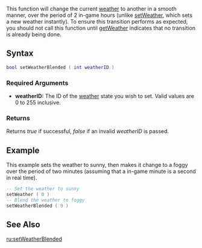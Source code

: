 This function will change the current [weather](/docs/weather.md "wikilink") to another in a smooth manner, over the period of 2 in-game hours (unlike [setWeather](/docs/setweather.md "wikilink"), which sets a new weather instantly). To ensure this transition performs as expected, you should not call this function until [getWeather](/docs/getweather.md "wikilink") indicates that no transition is already being done.

Syntax
------

``` lua
bool setWeatherBlended ( int weatherID )
```

### Required Arguments

-   **weatherID:** The ID of the [weather](/docs/weather.md "wikilink") state you wish to set. Valid values are 0 to 255 inclusive.

### Returns

Returns *true* if successful, *false* if an invalid *weatherID* is passed.

Example
-------

This example sets the weather to sunny, then makes it change to a foggy over the period of two minutes (assuming that a in-game minute is a second in real time).

``` lua
-- Set the weather to sunny
setWeather ( 0 )
-- Blend the weather to foggy
setWeatherBlended ( 9 )
```

See Also
--------

[ru:setWeatherBlended](/docs/ru:setweatherblended.md "wikilink")
